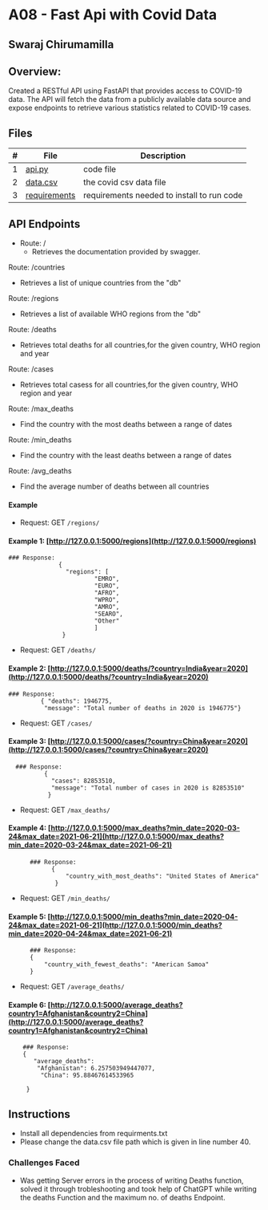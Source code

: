 # A08 - Fast Api with Covid Data
## Swaraj Chirumamilla
## Overview:

Created a RESTful API using FastAPI that provides access to COVID-19 data. The API will fetch the data from a publicly available data source and expose endpoints to retrieve various statistics related to COVID-19 cases.


## Files

|   #   | File            | Description                                        |
| :---: | --------------- | -------------------------------------------------- |
|   1   |  [api.py](https://github.com/swarajtwok/4883-SoftwareTools-Chirumamilla/blob/main/Assignments/A08/api.py)  |   code file  |
|   2 | [data.csv](https://github.com/swarajtwok/4883-SoftwareTools-Chirumamilla/blob/main/Assignments/A08/data.csv) | the covid csv data file |
|    3 | [requirements](https://github.com/swarajtwok/4883-SoftwareTools-Chirumamilla/blob/main/Assignments/A08/requirements.txt) | requirements needed to install to run code|

## API Endpoints

 - Route: /
   - Retrieves the documentation provided by swagger.

 Route: /countries
- Retrieves a list of unique countries from the "db"

Route: /regions
- Retrieves a list of available WHO regions from the "db"

Route: /deaths
- Retrieves total deaths for all countries,for the given country, WHO region and year

 Route: /cases
- Retrieves total casess for all countries,for the given country, WHO region and year

Route: /max_deaths
- Find the country with the most deaths between a range of dates

Route: /min_deaths
- Find the country with the least deaths between a range of dates

Route: /avg_deaths
- Find the average number of deaths between all countries

 #### Example

- Request: GET `/regions/`
#### Example 1: [http://127.0.0.1:5000/regions](http://127.0.0.1:5000/regions)
    ### Response:               
                  {
                    "regions": [
                            "EMRO",
                            "EURO",
                            "AFRO",
                            "WPRO",
                            "AMRO",
                            "SEARO",
                            "Other"
                            ]
                   }


                   
- Request: GET `/deaths/` 
#### Example 2: [http://127.0.0.1:5000/deaths/?country=India&year=2020](http://127.0.0.1:5000/deaths/?country=India&year=2020)
    ### Response:
             { "deaths": 1946775,
              "message": "Total number of deaths in 2020 is 1946775"}


- Request: GET `/cases/`
#### Example 3: [http://127.0.0.1:5000/cases/?country=China&year=2020](http://127.0.0.1:5000/cases/?country=China&year=2020)
      ### Response:
              {
                "cases": 82853510,
                "message": "Total number of cases in 2020 is 82853510"
               }

- Request: GET `/max_deaths/` 
#### Example 4: [http://127.0.0.1:5000/max_deaths?min_date=2020-03-24&max_date=2021-06-21](http://127.0.0.1:5000/max_deaths?min_date=2020-03-24&max_date=2021-06-21)
          ### Response:
                {
                    "country_with_most_deaths": "United States of America"
                 }

- Request: GET `/min_deaths/` 
#### Example 5: [http://127.0.0.1:5000/min_deaths?min_date=2020-04-24&max_date=2021-06-21](http://127.0.0.1:5000/min_deaths?min_date=2020-04-24&max_date=2021-06-21)
          ### Response:
          {
              "country_with_fewest_deaths": "American Samoa"
          }   
          
- Request: GET `/average_deaths/` 
#### Example 6: [http://127.0.0.1:5000/average_deaths?country1=Afghanistan&country2=China](http://127.0.0.1:5000/average_deaths?country1=Afghanistan&country2=China)
        ### Response:
        {
           "average_deaths": 
            "Afghanistan": 6.257503949447077,
             "China": 95.88467614533965
                  
         }
## Instructions

- Install all dependencies from requirments.txt
-  Please change the data.csv file path which is given in line number 40.
 
### Challenges Faced 

- Was getting Server errors in the process of writing Deaths function, solved it through trobleshooting and took help of ChatGPT while writing the deaths Function and the maximum no. of deaths Endpoint.

